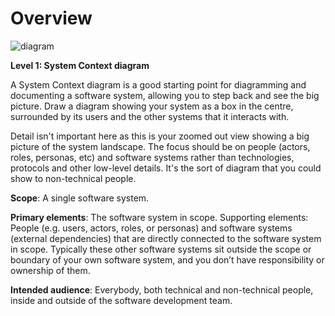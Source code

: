 # Overview

![diagram](https://www.plantuml.com/plantuml/svg/0/dLHDRzim3BqNw7_GSig0Dhdij5E3D6i7f4kmj2jsCXY9iJN8aY7H-UYl7sKbTkRaj5CO-l4zae_sGo3mL9VczkQJjjBK2aL1L8Mlux67tIZNLDJhEg2NpX9Q6abNZa5v3NPhwgeUJx_SBmrOUdkPZmqG1k9KDeteFOsgXlhsPZxvlNXxpTw_lpvdyzdJxCVZy7FCBz47PuULWGFwEp5ODi60euc8gi9jnDAxFoX9hBZLnphGdTXnLm8I0AHqjQK1qwqEWR0Snf4Kup9fD7VCNATACMqoaJv5aK89SeAdir63mxwSO9KjjtbD8JqwLrWTmJ6NmZEDige9HGub2kDoBJlARBQdOQY0D9XivxnHaI3zNwp4UyoahLHCgKEqGkpW47a3EPzO5H1SvpndIpn1We6rmHEByx9WypnRAC0gKJYU9f9UZD_mHiSsi3vQzWtMpSInao30694SlVV8Dw6tABJTE5zox6n3TJGULAbjx2V-fiPABDV9U2fGADoYSLM5PPoO4Cf1SpW_qRHNSsbux2bqm0j0VzEplIp0vYp76spEAnPVBUq6dxE5jWNtuAVB-0-bKscdz8HqN6WgY_u49D8s3sBZtTbEMhylR_IP7GsjMelhDRWukmCUBxvUNe6Lo4VIoHnzwnV_qg46ep_m9FClZX4lO27lF-ucdLWmXuzqWQLJUdDe1uqr3sXLyqNv2m00)

**Level 1: System Context diagram**

A System Context diagram is a good starting point for diagramming and documenting a software system, allowing you to step back and see the big picture. Draw a diagram showing your system as a box in the centre, surrounded by its users and the other systems that it interacts with.

Detail isn't important here as this is your zoomed out view showing a big picture of the system landscape. The focus should be on people (actors, roles, personas, etc) and software systems rather than technologies, protocols and other low-level details. It's the sort of diagram that you could show to non-technical people.

**Scope**: A single software system.

**Primary elements**: The software system in scope.
Supporting elements: People (e.g. users, actors, roles, or personas) and software systems (external dependencies) that are directly connected to the software system in scope. Typically these other software systems sit outside the scope or boundary of your own software system, and you don’t have responsibility or ownership of them.

**Intended audience**: Everybody, both technical and non-technical people, inside and outside of the software development team.
